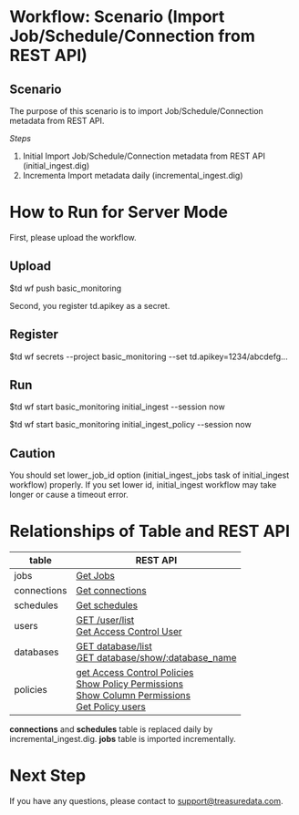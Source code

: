 # Workflow: Scenario (Import Job/Schedule/Connection from REST API)

## Scenario

The purpose of this scenario is to import Job/Schedule/Connection metadata from REST API.

*Steps*
1. Initial Import Job/Schedule/Connection metadata from REST API (initial_ingest.dig)
2. Incrementa Import metadata daily (incremental_ingest.dig)

# How to Run for Server Mode

First, please upload the workflow.

## Upload
  $td wf push basic_monitoring

Second, you register td.apikey as a secret.

## Register
  $td wf secrets --project basic_monitoring --set td.apikey=1234/abcdefg...

## Run
  $td wf start basic_monitoring initial_ingest --session now
  
  $td wf start basic_monitoring initial_ingest_policy --session now

## Caution
  You should set lower_job_id option (initial_ingest_jobs task of initial_ingest workflow) properly.
  If you set lower id, initial_ingest workflow may take longer or cause a timeout error.

# Relationships of Table and REST API

| table | REST API|
| ----- | --------|
| jobs  | [Get Jobs](https://api-docs.treasuredata.com/pages/td-api/tag/Jobs/#tag/Jobs/operation/getJobs) |
| connections | [Get connections](https://api-docs.treasuredata.com/pages/td-api/tag/Connections/#tag/Connections/operation/getConnections) |
| schedules | [Get schedules](https://api-docs.treasuredata.com/pages/td-api/tag/Schedules/#tag/Schedules/operation/getSchedules) |
| users | [GET /user/list](https://docs.treasuredata.com/display/public/PD/Treasure+Data+User+API) <br>[Get Access Control User](https://api-docs.treasuredata.com/pages/td-api/tag/Access-Control-Users/#tag/Access-Control-Users/operation/getAccessControlUserById) |
| databases | [GET database/list](https://docs.treasuredata.com/display/public/PD/Treasure+Data+Database+API#GET-database/list) <br> [GET database/show/:database_name](https://docs.treasuredata.com/display/public/PD/Treasure+Data+Database+API#GET-database/show/:database_name)|
| policies | [get Access Control Policies](https://api-docs.treasuredata.com/pages/td-api/tag/Access-Control-Policies/#tag/Access-Control-Policies/operation/getAccessControlPolicies) <br> [Show Policy Permissions](https://api-docs.treasuredata.com/pages/td-api/tag/Access-Control-Permissions/#tag/Access-Control-Permissions/operation/gerPermissionByPolicyId) <br> [Show Column Permissions](https://api-docs.treasuredata.com/pages/td-api/tag/Access-Control-Permissions/#tag/Access-Control-Permissions/operation/getColumnPermissionByPolicyId) <br> [Get Policy users](https://api-docs.treasuredata.com/pages/td-api/tag/Access-Control-Users/#tag/Access-Control-Users/operation/getAccessControlPolicyUsers) |

**connections** and **schedules** table is replaced daily by incremental_ingest.dig.
**jobs** table is imported incrementally.

# Next Step
If you have any questions, please contact to support@treasuredata.com.
